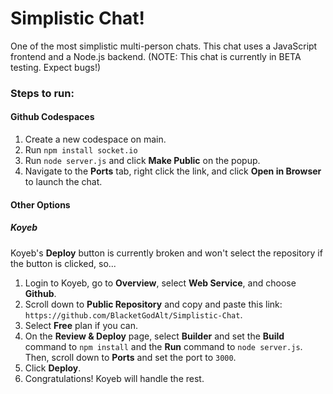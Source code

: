 # Simplistic Chat!

One of the most simplistic multi-person chats. This chat uses a JavaScript frontend and a Node.js backend. (NOTE: This chat is currently in BETA testing. Expect bugs!)
### Steps to run:
#### Github Codespaces
1. Create a new codespace on main.
2. Run `npm install socket.io`
3. Run `node server.js` and click **Make Public** on the popup.
4. Navigate to the **Ports** tab, right click the link, and click **Open in Browser** to launch the chat.

#### Other Options
##### Koyeb
Koyeb's **Deploy** button is currently broken and won't select the repository if the button is clicked, so...
1. Login to Koyeb, go to **Overview**, select **Web Service**, and choose **Github**.
2. Scroll down to **Public Repository** and copy and paste this link: `https://github.com/BlacketGodAlt/Simplistic-Chat`.
3. Select **Free** plan if you can.
4. On the **Review & Deploy** page, select **Builder** and set the **Build** command to `npm install` and the **Run** command to `node server.js`. Then, scroll down to **Ports** and set the port to `3000`.
5. Click **Deploy**.
6. Congratulations! Koyeb will handle the rest.
